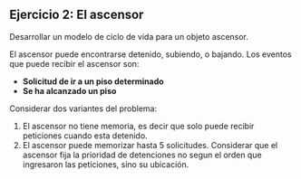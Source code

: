 ## Ejercicio 2: El ascensor

Desarrollar un modelo de ciclo de vida para un objeto ascensor.

El ascensor puede encontrarse detenido, subiendo, o bajando. Los eventos que puede recibir el ascensor son:
- **Solicitud de ir a un piso determinado**
- **Se ha alcanzado un piso**

Considerar dos variantes del problema:
1. El ascensor no tiene memoria, es decir que solo puede recibir peticiones cuando esta detenido.
2. El ascensor puede memorizar hasta 5 solicitudes. Considerar que el ascensor fija la prioridad de detenciones no segun el orden que ingresaron las peticiones, sino su ubicación.


